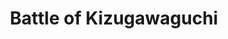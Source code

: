 ﻿---
title: "Battle of Kizugawaguchi"
permalink: periodes_533.html
layout: periode
dataInici: 1578
sidebar: periodes
pares:
  - 528:
    title: "Oda Nobunaga"
    dataInici: "(1568)"
    dataFi: "(1582)"

fills:
jocsPrincipals:
jocsEscenaris:
jocsEpoca:
  - title: "Samurai Battles"
    bggId: 122913
    escenari: "Kizugawaguchi"

jocsEpocaEscenaris:
---
